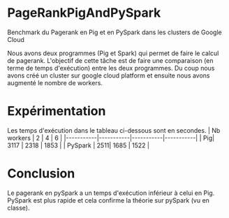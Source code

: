 # PageRankPigAndPySpark
Benchmark du Pagerank en Pig et en PySpark dans les clusters de Google Cloud

Nous avons deux programmes (Pig et Spark) qui permet de faire le calcul de pagerank.
L'objectif de cette tâche est de faire une comparaison (en terme de temps d'exécution) entre les deux programmes. Du coup nous avons créé un cluster sur google cloud platform et ensuite nous avons augmenté le nombre de workers.
# Expérimentation
Les temps d'exécution dans le tableau ci-dessous sont en secondes.
| Nb workers | 2 | 4 | 6 |
|-----------|-----------|-----------|-----------|
| Pig| 3117 | 2318 | 1853 |
| PySpark | 2511| 1685 | 1522 |

# Conclusion
Le pagerank en pySpark a un temps d'exécution inférieur à celui en Pig. PySpark est plus rapide et cela confirme la théorie sur pySpark (vu en classe).

